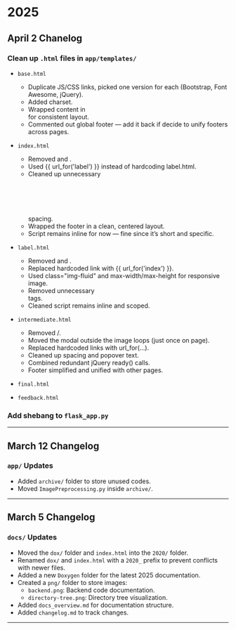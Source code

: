 # 2025

## April 2 Chanelog

### Clean up `.html` files in `app/templates/`
- `base.html`
  - Duplicate JS/CSS links, picked one version for each (Bootstrap, Font Awesome, jQuery).
  - Added charset.
  - Wrapped content in <div class="container"> for consistent layout.
  - Commented out global footer — add it back if decide to unify footers across pages.

- `index.html`
  - Removed <body> and </html>.
  - Used {{ url_for('label') }} instead of hardcoding label.html.
  - Cleaned up unnecessary <br><br><br><br><br><br> spacing.
  - Wrapped the footer in a clean, centered layout.
  - Script remains inline for now — fine since it’s short and specific.

- `label.html`
  - Removed <body> and </html>.
  - Replaced hardcoded link with {{ url_for('index') }}.
  - Used class="img-fluid" and max-width/max-height for responsive image.
  - Removed unnecessary <br> tags.
  - Cleaned script remains inline and scoped.

- `intermediate.html`
  - Removed <body>/</html>.
  - Moved the modal outside the image loops (just once on page).
  - Replaced hardcoded links with url_for(...).
  - Cleaned up spacing and popover text.
  - Combined redundant jQuery ready() calls.
  - Footer simplified and unified with other pages.

- `final.html`


- `feedback.html`



### Add shebang to `flask_app.py`

---

## March 12 Changelog

### `app/` Updates
- Added `archive/` folder to store unused codes.
- Moved `ImagePreprocessing.py` inside `archive/`.

---

## March 5 Changelog

### `docs/` Updates
- Moved the `dox/` folder and `index.html` into the `2020/` folder.
- Renamed `dox/` and `index.html` with a `2020_` prefix to prevent conflicts with newer files.
- Added a new `Doxygen` folder for the latest 2025 documentation.
- Created a `png/` folder to store images:
  - `backend.png`: Backend code documentation.
  - `directory-tree.png`: Directory tree visualization.
- Added `docs_overview.md` for documentation structure.
- Added `changelog.md` to track changes.

---
